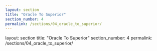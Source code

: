 ```yaml
---
layout: section
title: "Oracle To Superior"
section_number: 4
permalink: /sections/04_oracle_to_superior/
---
```


layout: section
title: "Oracle To Superior"
section_number: 4
permalink: /sections/04_oracle_to_superior/

